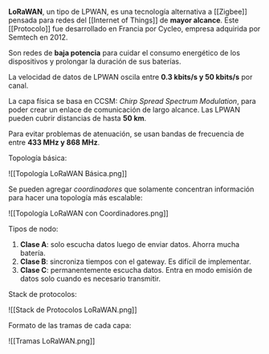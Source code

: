 **LoRaWAN**, un tipo de LPWAN, es una tecnología alternativa a [[Zigbee]] pensada para redes del [[Internet of Things]] de **mayor alcance**. Este [[Protocolo]] fue desarrollado en Francia por Cycleo, empresa adquirida por Semtech en 2012.

Son redes de **baja potencia** para cuidar el consumo energético de los dispositivos y prolongar la duración de sus baterías.

La velocidad de datos de LPWAN oscila entre **0.3 kbits/s y 50 kbits/s** por canal.

La capa física se basa en CCSM: _Chirp Spread Spectrum Modulation_, para poder crear un enlace de comunicación de largo alcance. Las LPWAN pueden cubrir distancias de hasta **50 km**.

Para evitar problemas de atenuación, se usan bandas de frecuencia de entre **433 MHz y 868 MHz**.

Topología básica:

![[Topología LoRaWAN Básica.png]]

Se pueden agregar _coordinadores_ que solamente concentran información para hacer una topología más escalable:

![[Topología LoRaWAN con Coordinadores.png]]

Tipos de nodo:

1. **Clase A**: solo escucha datos luego de enviar datos. Ahorra mucha batería.
2. **Clase B**: sincroniza tiempos con el gateway. Es difícil de implementar.
3. **Clase C**: permanentemente escucha datos. Entra en modo emisión de datos solo cuando es necesario transmitir.

Stack de protocolos:

![[Stack de Protocolos LoRaWAN.png]]

Formato de las tramas de cada capa:

![[Tramas LoRaWAN.png]]

